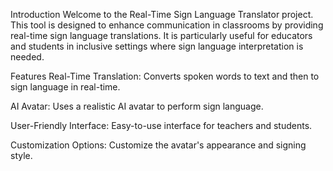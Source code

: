 Introduction
Welcome to the Real-Time Sign Language Translator project. This tool is designed to enhance communication in classrooms by providing real-time sign language translations. It is particularly useful for educators and students in inclusive settings where sign language interpretation is needed.

Features
Real-Time Translation: Converts spoken words to text and then to sign language in real-time.

AI Avatar: Uses a realistic AI avatar to perform sign language.

User-Friendly Interface: Easy-to-use interface for teachers and students.

Customization Options: Customize the avatar's appearance and signing style.
